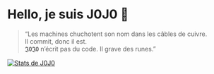 # Hello, je suis J0J0 👋

> “Les machines chuchotent son nom dans les câbles de cuivre.  
> Il commit, donc il est.  
> 𝕵𝟬𝕵𝟬 n’écrit pas du code. Il grave des runes.”

[![Stats de J0J0](https://github-readme-stats-jgourdins-projects.vercel.app/api?username=jgourdin&show_icons=true&theme=radical)](https://github.com/jgourdin)
